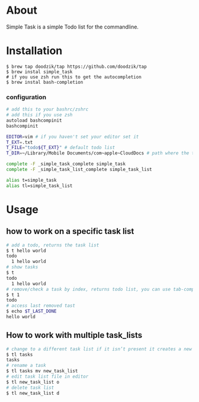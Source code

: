 # About

Simple Task is a simple Todo list for the commandline.

# Installation

```
$ brew tap doodzik/tap https://github.com/doodzik/tap
$ brew instal simple_task
# if you use zsh run this to get the autocompletion
$ brew instal bash-completion
```


### configuration
```bash
# add this to your bashrc/zshrc
# add this if you use zsh
autoload bashcompinit
bashcompinit

EDITOR=vim # if you haven't set your editor set it
T_EXT=.txt
T_FILE="todo${T_EXT}" # default todo list
T_DIR=~/Library/Mobile Documents/com~apple~CloudDocs # path where the todos are saved to

complete -F _simple_task_complete simple_task
complete -F _simple_task_list_complete simple_task_list

alias t=simple_task
alias tl=simple_task_list
```

# Usage
## how to work on a specific task list

```bash
# add a todo, returns the task list
$ t hello world
todo
  1 hello world
# show tasks
$ t 
todo
  1 hello world
# remove/check a task by index, returns todo list, you can use tab-completion to get your tasks
$ t 1
todo
# access last removed tast
$ echo $T_LAST_DONE
hello world
```

## How to work with multiple task_lists

```bash
# change to a different task list if it isn’t present it creates a new one, prints content of the task list, you can use tab completion to access your task lists
$ tl tasks
tasks
# rename a task
$ tl tasks mv new_task_list
# edit task list file in editor
$ tl new_task_list o
# delete task list
$ tl new_task_list d
```
